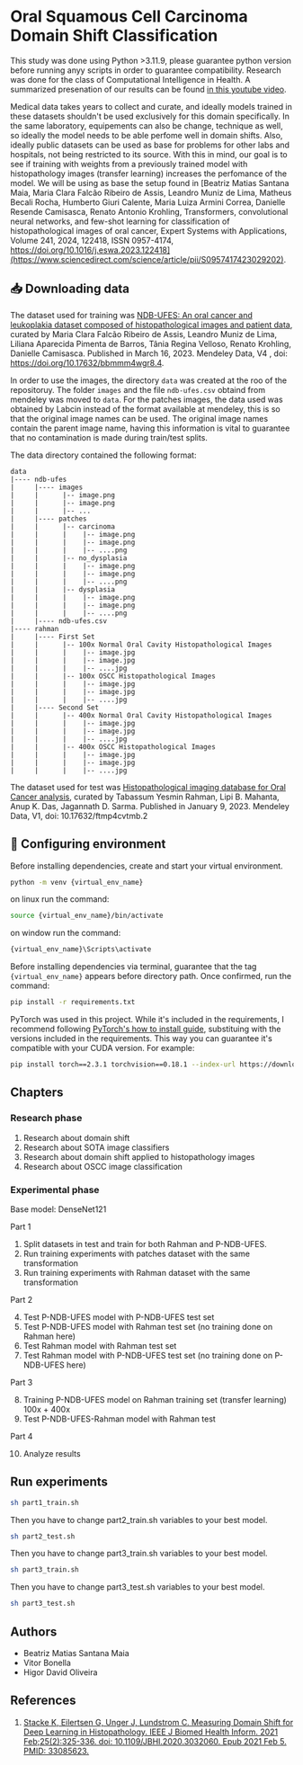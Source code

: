 # Oral Squamous Cell Carcinoma Domain Shift Classification

This study was done using Python >3.11.9, please guarantee python version before running anyy scripts in order to guarantee compatibility. Research was done for the class of Computational Intelligence in Health. A summarized presenation of our results can be found [in this youtube video](https://youtu.be/dNONtYUO_Eg).


Medical data takes years to collect and curate, and ideally models trained in these datasets shouldn't be used exclusively for this domain specifically. In the same laboratory, equipements can also be change, technique as well, so ideally the model needs to be able perfome well in domain shifts. Also, ideally public datasets can be used as base for problems for other labs and hospitals, not being restricted to its source. With this in mind, our goal is to see if training with weights from a previously trained model with histopathology images (transfer learning) increases the perfomance of the model. We will be using as base the setup found in [Beatriz Matias Santana Maia, Maria Clara Falcão Ribeiro de Assis, Leandro Muniz de Lima, Matheus Becali Rocha, Humberto Giuri Calente, Maria Luiza Armini Correa, Danielle Resende Camisasca, Renato Antonio Krohling, Transformers, convolutional neural networks, and few-shot learning for classification of histopathological images of oral cancer, Expert Systems with Applications, Volume 241, 2024, 122418, ISSN 0957-4174, https://doi.org/10.1016/j.eswa.2023.122418](https://www.sciencedirect.com/science/article/pii/S0957417423029202).

## 📥 Downloading data

The dataset used for training was [NDB-UFES: An oral cancer and leukoplakia dataset composed of histopathological images and patient data](https://data.mendeley.com/datasets/bbmmm4wgr8/4), curated by Maria Clara Falcão Ribeiro de Assis, Leandro Muniz de Lima, Liliana Aparecida Pimenta de Barros, Tânia Regina Velloso, Renato Krohling, Danielle Camisasca. Published in March 16, 2023. Mendeley Data, V4 , doi: https://doi.org/10.17632/bbmmm4wgr8.4. 

In order to use the images, the directory `data` was created at the roo of the repositoruy. The folder `images` and the file `ndb-ufes.csv` obtaind from mendeley was moved to `data`. For the patches images, the data used was obtained by Labcin instead of the format available at mendeley, this is so that the original image names can be used. The original image names contain the parent image name, having this information is vital to guarantee that no contamination is made during train/test splits. 

The data directory contained the following format:
```
data
|---- ndb-ufes
|     |---- images
|     |      |-- image.png
|     |      |-- image.png
|     |      |-- ...
|     |---- patches
|     |      |-- carcinoma
|     |      |    |-- image.png
|     |      |    |-- image.png
|     |      |    |-- ....png
|     |      |-- no_dysplasia
|     |      |    |-- image.png
|     |      |    |-- image.png
|     |      |    |-- ....png
|     |      |-- dysplasia
|     |      |    |-- image.png
|     |      |    |-- image.png
|     |      |    |-- ....png
|     |---- ndb-ufes.csv
|---- rahman
|     |---- First Set
|     |      |-- 100x Normal Oral Cavity Histopathological Images
|     |      |    |-- image.jpg
|     |      |    |-- image.jpg
|     |      |    |-- ....jpg
|     |      |-- 100x OSCC Histopathological Images
|     |      |    |-- image.jpg
|     |      |    |-- image.jpg
|     |      |    |-- ....jpg
|     |---- Second Set
|     |      |-- 400x Normal Oral Cavity Histopathological Images
|     |      |    |-- image.jpg
|     |      |    |-- image.jpg
|     |      |    |-- ....jpg
|     |      |-- 400x OSCC Histopathological Images
|     |      |    |-- image.jpg
|     |      |    |-- image.jpg
|     |      |    |-- ....jpg
```

The dataset used for test was [Histopathological imaging database for Oral Cancer analysis](https://data.mendeley.com/datasets/ftmp4cvtmb/2), curated by Tabassum Yesmin Rahman, Lipi B. Mahanta, Anup K. Das, Jagannath D. Sarma. Published in January 9, 2023. Mendeley Data, V1, doi: 10.17632/ftmp4cvtmb.2

## 🔨 Configuring environment

Before installing dependencies, create and start your virtual environment. 
```sh
python -m venv {virtual_env_name}
```

on linux run the command:
```sh
source {virtual_env_name}/bin/activate
```

on window run the command:
```sh
{virtual_env_name}\Scripts\activate
```

Before installing dependencies via terminal, guarantee that the tag `{virtual_env_name}` appears before directory path. Once confirmed, run the command:

```sh
pip install -r requirements.txt
```

PyTorch was used in this project. While it's included in the requirements, I recommend following [PyTorch's how to install guide](https://pytorch.org/), substituing with the versions included in the requirements. This way you can guarantee it's compatible with your CUDA version. For example:

```sh
pip install torch==2.3.1 torchvision==0.18.1 --index-url https://download.pytorch.org/whl/cu118
```

## Chapters

### Research phase

1. Research about domain shift
2. Research about SOTA image classifiers
3. Research about domain shift applied to histopathology images
4. Research about OSCC image classification

### Experimental phase

Base model: DenseNet121

Part 1 <br>

1. Split datasets in test and train for both Rahman and P-NDB-UFES.
2. Run training experiments with patches dataset with the same transformation
3. Run training experiments with Rahman dataset with the same transformation

Part 2 <br>

4. Test P-NDB-UFES model with P-NDB-UFES test set
5. Test P-NDB-UFES model with Rahman test set (no training done on Rahman here)
6. Test Rahman model with Rahman test set
7. Test Rahman model with P-NDB-UFES test set (no training done on P-NDB-UFES here)

Part 3 <br>

8. Training P-NDB-UFES model on Rahman training set (transfer learning) 100x + 400x
9. Test P-NDB-UFES-Rahman model with Rahman test

Part 4 <br>

10. Analyze results

## Run experiments

```sh
sh part1_train.sh
```

Then you have to change part2_train.sh variables to your best model.

```sh
sh part2_test.sh
```

Then you have to change part3_train.sh variables to your best model.

```sh
sh part3_train.sh
```

Then you have to change part3_test.sh variables to your best model.

```sh
sh part3_test.sh
```

## Authors

<ul>
 <li>Beatriz Matias Santana Maia</li>
 <li>Vitor Bonella</li>
 <li>Higor David Oliveira</li>
</ul>

## References

1. [Stacke K, Eilertsen G, Unger J, Lundstrom C. Measuring Domain Shift for Deep Learning in Histopathology. IEEE J Biomed Health Inform. 2021 Feb;25(2):325-336. doi: 10.1109/JBHI.2020.3032060. Epub 2021 Feb 5. PMID: 33085623.](https://pubmed.ncbi.nlm.nih.gov/33085623/)
